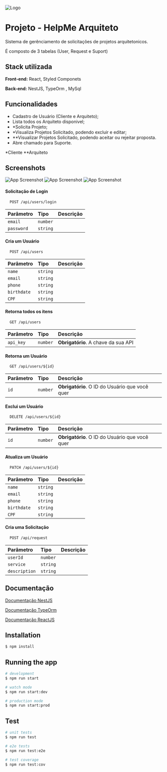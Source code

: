 
![Logo](https://i.postimg.cc/5NCW5KBL/Logo-Invert.png)


# Projeto - HelpMe Arquiteto

Sistema de gerênciamento de solicitações de projetos arquitetonicos.

É composto de 3 tabelas (User, Request e Suport)




## Stack utilizada

**Front-end:** React, Styled Componets

**Back-end:** NestJS, TypeOrm , MySql


## Funcionalidades

- Cadastro de Usuário (Cliente e Arquiteto);
- Lista todos os Arquiteto disponivel;
- *Solicita Projeto;
- *Visualiza Projetos Solicitado, podendo excluir e editar;
- **Visualizar Projetos Solicitado, podendo aceitar ou rejeitar proposta.
- Abre chamado para Suporte.

*Cliente
**Arquiteto


## Screenshots

![App Screenshot](https://i.postimg.cc/63XfS3gB/img2.jpg)
![App Screenshot](https://i.postimg.cc/vmWWWyBk/img3.jpg)
![App Screenshot](https://i.postimg.cc/pX5T4ZHJ/img4.jpg)

#### Solicitação de Login

```http
  POST /api/users/login
```

| Parâmetro   | Tipo       | Descrição                                   |
| :---------- | :--------- | :------------------------------------------ |
| `email`      | `number` | |
| `password`      | `string` | |

#### Cria um Usuário 

```http
  POST /api/users
```

| Parâmetro   | Tipo       | Descrição                                   |
| :---------- | :--------- | :------------------------------------------ |
| `name`      | `string` | |
| `email`      | `string` | |
| `phone`      | `string` | |
| `birthdate`      | `string` | |
| `CPF`      | `string` | |


#### Retorna todos os itens

```http
  GET /api/users
```

| Parâmetro   | Tipo       | Descrição                           |
| :---------- | :--------- | :---------------------------------- |
| `api_key` | `number` | **Obrigatório**. A chave da sua API |

#### Retorna um Usuário 

```http
  GET /api/users/${id}
```

| Parâmetro   | Tipo       | Descrição                                   |
| :---------- | :--------- | :------------------------------------------ |
| `id`      | `number` | **Obrigatório**. O ID do Usuário  que você quer |

#### Exclui um Usuário 

```http
  DELETE /api/users/${id}
```

| Parâmetro   | Tipo       | Descrição                                   |
| :---------- | :--------- | :------------------------------------------ |
| `id`      | `number` | **Obrigatório**. O ID do Usuário  que você quer |

#### Atualiza um Usuário 

```http
  PATCH /api/users/${id}
```

| Parâmetro   | Tipo       | Descrição                                   |
| :---------- | :--------- | :------------------------------------------ |
| `name`      | `string` | |
| `email`      | `string` | |
| `phone`      | `string` | |
| `birthdate`      | `string` | |
| `CPF`      | `string` | |


#### Cria uma Solicitação 

```http
  POST /api/request
```

| Parâmetro   | Tipo       | Descrição                                   |
| :---------- | :--------- | :------------------------------------------ |
| `userId`      | `number` | |
| `service`      | `string` | |
| `description`      | `string` | |


## Documentação

[Documentação NestJS](https://nestjs.com/)

[Documentação TypeOrm](https://typeorm.io/) 

[Documentação ReactJS](https://reactjs.org/)


## Installation

```bash
$ npm install
```

## Running the app

```bash
# development
$ npm run start

# watch mode
$ npm run start:dev

# production mode
$ npm run start:prod
```

## Test

```bash
# unit tests
$ npm run test

# e2e tests
$ npm run test:e2e

# test coverage
$ npm run test:cov
```